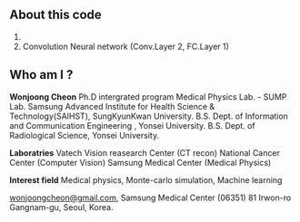 ## About this code

1. 
2. Convolution Neural network (Conv.Layer 2, FC.Layer 1)

## Who am I ?

**Wonjoong Cheon**
Ph.D intergrated program
Medical Physics Lab. - SUMP Lab.
Samsung Advanced Institute for Health Science & Technology(SAIHST), SungKyunKwan University.
B.S. Dept. of Information and Communication Engineering , Yonsei University.
B.S. Dept. of Radiological Science, Yonsei University.

**Laboratries**
Vatech Vision reasearch Center (CT recon)
National Cancer Center (Computer Vision)
Samsung Medical Center (Medical Physics)


**Interest field**
Medical physics, Monte-carlo simulation, Machine learning

wonjoongcheon@gmail.com, 
Samsung Medical Center (06351) 81 Irwon-ro Gangnam-gu, Seoul, Korea.
